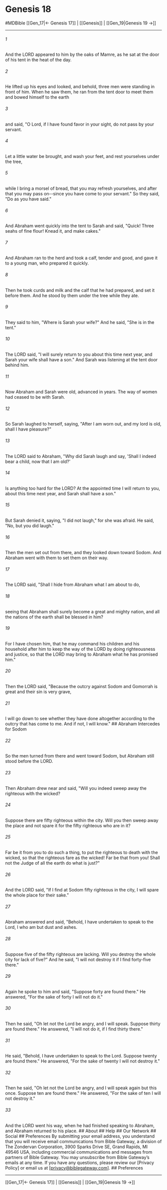# Genesis 18
#MDBible
[[Gen_17|← Genesis 17]] | [[Genesis]] | [[Gen_19|Genesis 19 →]]

***






###### 1 


And the LORD appeared to him by the oaks of Mamre, as he sat at the door of his tent in the heat of the day. 





###### 2 


He lifted up his eyes and looked, and behold, three men were standing in front of him. When he saw them, he ran from the tent door to meet them and bowed himself to the earth 





###### 3 


and said, "O Lord, if I have found favor in your sight, do not pass by your servant. 





###### 4 


Let a little water be brought, and wash your feet, and rest yourselves under the tree, 





###### 5 


while I bring a morsel of bread, that you may refresh yourselves, and after that you may pass on--since you have come to your servant." So they said, "Do as you have said." 





###### 6 


And Abraham went quickly into the tent to Sarah and said, "Quick! Three seahs of fine flour! Knead it, and make cakes." 





###### 7 


And Abraham ran to the herd and took a calf, tender and good, and gave it to a young man, who prepared it quickly. 





###### 8 


Then he took curds and milk and the calf that he had prepared, and set it before them. And he stood by them under the tree while they ate. 





###### 9 


They said to him, "Where is Sarah your wife?" And he said, "She is in the tent." 





###### 10 


The LORD said, "I will surely return to you about this time next year, and Sarah your wife shall have a son." And Sarah was listening at the tent door behind him. 





###### 11 


Now Abraham and Sarah were old, advanced in years. The way of women had ceased to be with Sarah. 





###### 12 


So Sarah laughed to herself, saying, "After I am worn out, and my lord is old, shall I have pleasure?" 





###### 13 


The LORD said to Abraham, "Why did Sarah laugh and say, 'Shall I indeed bear a child, now that I am old?' 





###### 14 


Is anything too hard for the LORD? At the appointed time I will return to you, about this time next year, and Sarah shall have a son." 





###### 15 


But Sarah denied it, saying, "I did not laugh," for she was afraid. He said, "No, but you did laugh." 





###### 16 


Then the men set out from there, and they looked down toward Sodom. And Abraham went with them to set them on their way. 





###### 17 


The LORD said, "Shall I hide from Abraham what I am about to do, 





###### 18 


seeing that Abraham shall surely become a great and mighty nation, and all the nations of the earth shall be blessed in him? 





###### 19 


For I have chosen him, that he may command his children and his household after him to keep the way of the LORD by doing righteousness and justice, so that the LORD may bring to Abraham what he has promised him." 





###### 20 


Then the LORD said, "Because the outcry against Sodom and Gomorrah is great and their sin is very grave, 





###### 21 


I will go down to see whether they have done altogether according to the outcry that has come to me. And if not, I will know." ## Abraham Intercedes for Sodom 





###### 22 


So the men turned from there and went toward Sodom, but Abraham still stood before the LORD. 





###### 23 


Then Abraham drew near and said, "Will you indeed sweep away the righteous with the wicked? 





###### 24 


Suppose there are fifty righteous within the city. Will you then sweep away the place and not spare it for the fifty righteous who are in it? 





###### 25 


Far be it from you to do such a thing, to put the righteous to death with the wicked, so that the righteous fare as the wicked! Far be that from you! Shall not the Judge of all the earth do what is just?" 





###### 26 


And the LORD said, "If I find at Sodom fifty righteous in the city, I will spare the whole place for their sake." 





###### 27 


Abraham answered and said, "Behold, I have undertaken to speak to the Lord, I who am but dust and ashes. 





###### 28 


Suppose five of the fifty righteous are lacking. Will you destroy the whole city for lack of five?" And he said, "I will not destroy it if I find forty-five there." 





###### 29 


Again he spoke to him and said, "Suppose forty are found there." He answered, "For the sake of forty I will not do it." 





###### 30 


Then he said, "Oh let not the Lord be angry, and I will speak. Suppose thirty are found there." He answered, "I will not do it, if I find thirty there." 





###### 31 


He said, "Behold, I have undertaken to speak to the Lord. Suppose twenty are found there." He answered, "For the sake of twenty I will not destroy it." 





###### 32 


Then he said, "Oh let not the Lord be angry, and I will speak again but this once. Suppose ten are found there." He answered, "For the sake of ten I will not destroy it." 





###### 33 


And the LORD went his way, when he had finished speaking to Abraham, and Abraham returned to his place. ## About ## Help ## Our Network ## Social ## Preferences By submitting your email address, you understand that you will receive email communications from Bible Gateway, a division of The Zondervan Corporation, 3900 Sparks Drive SE, Grand Rapids, MI 49546 USA, including commercial communications and messages from partners of Bible Gateway. You may unsubscribe from Bible Gateway&rsquo;s emails at any time. If you have any questions, please review our [Privacy Policy] or email us at [privacy@biblegateway.com]. ## Preferences

***

[[Gen_17|← Genesis 17]] | [[Genesis]] | [[Gen_19|Genesis 19 →]]
